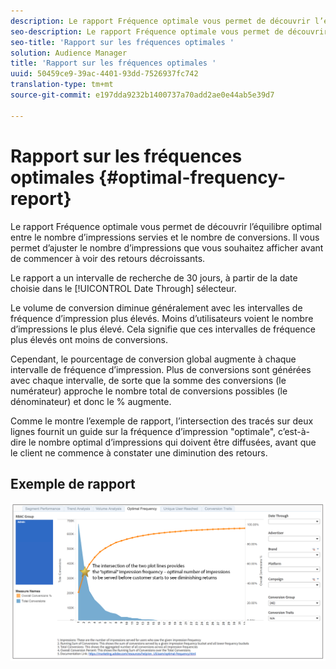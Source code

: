 ```yaml
---
description: Le rapport Fréquence optimale vous permet de découvrir l’équilibre optimal entre le nombre d’impressions servies et le nombre de conversions. Il vous permet d’ajuster le nombre d’impressions que vous souhaitez afficher avant de commencer à voir des retours décroissants.
seo-description: Le rapport Fréquence optimale vous permet de découvrir l’équilibre optimal entre le nombre d’impressions servies et le nombre de conversions. Il vous permet d’ajuster le nombre d’impressions que vous souhaitez afficher avant de commencer à voir des retours décroissants.
seo-title: 'Rapport sur les fréquences optimales '
solution: Audience Manager
title: 'Rapport sur les fréquences optimales '
uuid: 50459ce9-39ac-4401-93dd-7526937fc742
translation-type: tm+mt
source-git-commit: e197dda9232b1400737a70add2ae0e44ab5e39d7

---
```



# Rapport sur les fréquences optimales {#optimal-frequency-report}

Le rapport Fréquence optimale vous permet de découvrir l’équilibre optimal entre le nombre d’impressions servies et le nombre de conversions. Il vous permet d’ajuster le nombre d’impressions que vous souhaitez afficher avant de commencer à voir des retours décroissants.

Le rapport a un intervalle de recherche de 30 jours, à partir de la date choisie dans le [!UICONTROL Date Through] sélecteur.

Le volume de conversion diminue généralement avec les intervalles de fréquence d’impression plus élevés. Moins d’utilisateurs voient le nombre d’impressions le plus élevé. Cela signifie que ces intervalles de fréquence plus élevés ont moins de conversions.

Cependant, le pourcentage de conversion global augmente à chaque intervalle de fréquence d’impression. Plus de conversions sont générées avec chaque intervalle, de sorte que la somme des conversions (le numérateur) approche le nombre total de conversions possibles (le dénominateur) et donc le % augmente.

Comme le montre l’exemple de rapport, l’intersection des tracés sur deux lignes fournit un guide sur la fréquence d’impression &quot;optimale&quot;, c’est-à-dire le nombre optimal d’impressions qui doivent être diffusées, avant que le client ne commence à constater une diminution des retours.

## Exemple de rapport

![fréquence optimale](assets/optimal-frequency1.png)